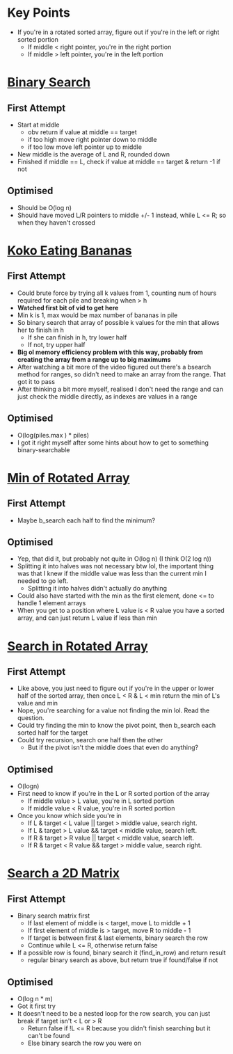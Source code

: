 # Key Points
- If you're in a rotated sorted array, figure out if you're in the left or right sorted portion
	- If middle < right pointer, you're in the right portion
	- If middle > left pointer, you're in the left portion
# [Binary Search](https://leetcode.com/problems/binary-search/description/)
## First Attempt
- Start at middle
	- obv return if value at middle == target
	- if too high move right pointer down to middle
	- if too low move left pointer up to middle
- New middle is the average of L and R, rounded down
- Finished if middle == L, check if value at middle == target & return -1 if not
## Optimised
- Should be O(log n)
- Should have moved L/R pointers to middle +/- 1 instead, while L <= R; so when they haven't crossed

# [Koko Eating Bananas](https://leetcode.com/problems/koko-eating-bananas/description/)

## First Attempt
- Could brute force by trying all k values from 1, counting num of hours required for each pile and breaking when > h
- **Watched first bit of vid to get here**
- Min k is 1, max would be max number of bananas in pile
- So binary search that array of possible k values for the min that allows her to finish in h
	- If she can finish in h, try lower half
	- If not, try upper half
- **Big ol memory efficiency problem with this way, probably from creating the array from a range up to big maximums**
- After watching a bit more of the video figured out there's a bsearch method for ranges, so didn't need to make an array from the range. That got it to pass
- After thinking a bit more myself, realised I don't need the range and can just check the middle directly, as indexes are values in a range
## Optimised
- O(log(piles.max ) * piles)
- I got it right myself after some hints about how to get to something binary-searchable

# [Min of Rotated Array](https://leetcode.com/problems/find-minimum-in-rotated-sorted-array/description/)

## First Attempt
- Maybe b_search each half to find the minimum?
## Optimised
- Yep, that did it, but probably not quite in O(log n) (I think O(2 log n))
- Splitting it into halves was not necessary btw lol, the important thing was that I knew if the middle value was less than the current min I needed to go left.
	- Splitting it into halves didn't actually do anything
- Could also have started with the min as the first element, done <= to handle 1 element arrays
- When you get to a position where L value is < R value you have a sorted array, and can just return L value if less than min

# [Search in Rotated Array](https://leetcode.com/problems/search-in-rotated-sorted-array/description/)

## First Attempt
- Like above, you just need to figure out if you're in the upper or lower half of the sorted array, then once L < R & L < min return the min of L's value and min
- Nope, you're searching for a value not finding the min lol. Read the question.
- Could try finding the min to know the pivot point, then b_search each sorted half for the target
- Could try recursion, search one half then the other
	- But if the pivot isn't the middle does that even do anything?
## Optimised
- O(logn)
- First need to know if you're in the L or R sorted portion of the array
	- If middle value > L value, you're in L sorted portion
	- If middle value < R value, you're in R sorted portion
- Once you know which side you're in
	- If L & target < L value || target > middle value, search right. 
	- If L & target > L value && target < middle value, search left.
	- If R & target > R value || target < middle value, search left.
	- If R & target < R value && target > middle value, search right.

# [Search a 2D Matrix](https://leetcode.com/problems/search-a-2d-matrix/description/)

## First Attempt
- Binary search matrix first
	- If last element of middle is < target, move L to middle + 1
	- If first element of middle is > target, move R to middle - 1
	- If target is between first & last elements, binary search the row
	- Continue while L <= R, otherwise return false
- If a possible row is found, binary search it (find_in_row) and return result
	- regular binary search as above, but return true if found/false if not
## Optimised
- O(log n * m)
- Got it first try
- It doesn't need to be a nested loop for the row search, you can just break if target isn't < L or > R
	- Return false if !L <= R because you didn't finish searching but it can't be found
	- Else binary search the row you were on